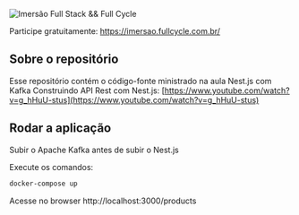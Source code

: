 ![Imersão Full Stack && Full Cycle](https://events-fullcycle.s3.amazonaws.com/events-fullcycle/static/site/img/grupo_4417.png)

Participe gratuitamente: https://imersao.fullcycle.com.br/

## Sobre o repositório
Esse repositório contém o código-fonte ministrado na aula Nest.js com Kafka Construindo API Rest com Nest.js: [https://www.youtube.com/watch?v=g_hHuU-stus](https://www.youtube.com/watch?v=g_hHuU-stus)

## Rodar a aplicação

Subir o Apache Kafka antes de subir o Nest.js

Execute os comandos:

```bash
docker-compose up
```

Acesse no browser http://localhost:3000/products

